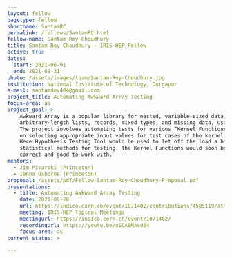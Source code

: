 ```yaml
---
layout: fellow
pagetype: fellow
shortname: SantamRC
permalink: /fellows/SantamRC.html
fellow-name: Santam Roy Choudhury
title: Santam Roy Choudhury - IRIS-HEP Fellow
active: true
dates:
  start: 2021-06-01
  end: 2021-08-31
photo: /assets/images/team/Santam-Roy-Choudhury.jpg
institution: National Institute of Technology, Durgapur
e-mail: santamdev404@gmail.com
project_title: Automating Awkward Array Testing
focus-area: as
project_goal: >
    Awkward Array is a popular library for nested, variable-sized data, including
    arbitrary-length lists, records, mixed types, and missing data, using NumPy-like idioms.
    The project involves automating tests for various “Kernel Functions” in the library by working
    on selecting appropriate input values for test cases of the kernel functions.
    Here Hypothesis Testing Tool would be used to let off the load a bit by using various
    statistical methods for testing. The Kernel Functions would soon be implemented in CUDA therefore this project work would prove to be the genesis of the understanding that the CUDA implementations are
    correct and good to work with.
mentors:
  - Jim Pivarski (Princeton)
  - Ianna Osborne (Princeton)
proposal: /assets/pdf/Fellow-Santam-Roy-Choudhury-Proposal.pdf
presentations:
  - title: Automating Awkward Array Testing
    date: 2021-09-20
    url: https://indico.cern.ch/event/1071402/contributions/4505119/attachments/2309188/3929152/IRIS-HEP%202021%20-%20Santam%20Roy%20Choudhury%20Google%20Slides.pdf
    meeting: IRIS-HEP Topical Meetings
    meetingurl: https://indico.cern.ch/event/1071402/
    recordingurl: https://youtu.be/uSCABMAsd64
    focus-area: as
current_status: >

---
```


